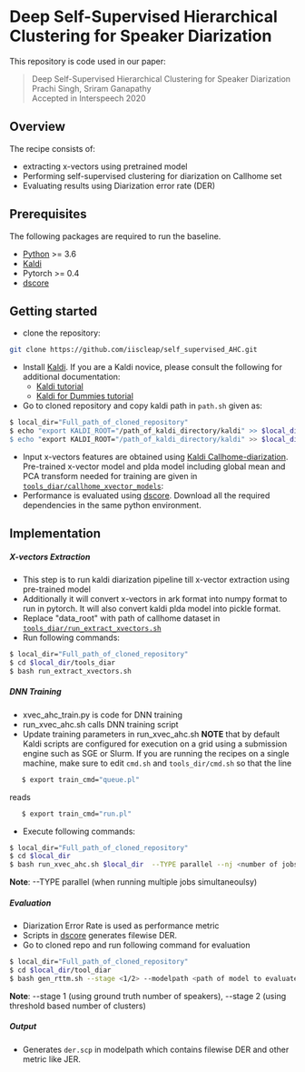 # Deep Self-Supervised Hierarchical Clustering for Speaker Diarization

This repository is code used in our paper:
>  Deep Self-Supervised Hierarchical Clustering for Speaker Diarization  
> Prachi Singh, Sriram Ganapathy  
> Accepted in Interspeech 2020
## Overview
The recipe consists of:
  - extracting x-vectors using pretrained model
  - Performing self-supervised clustering for diarization on Callhome set
  - Evaluating results using Diarization error rate (DER)
 
## Prerequisites
The following packages are required to run the baseline.

- [Python](https://www.python.org/) >= 3.6
- [Kaldi](https://github.com/kaldi-asr/kaldi)
- Pytorch >= 0.4
- [dscore](https://github.com/nryant/dscore)

## Getting started

  - clone the repository:
  ```sh
git clone https://github.com/iiscleap/self_supervised_AHC.git
```
- Install [Kaldi](https://github.com/kaldi-asr/kaldi). 
If you are a Kaldi novice, please consult the following for additional documentation:
    - [Kaldi tutorial](http://kaldi-asr.org/doc/tutorial.html)
    - [Kaldi for Dummies tutorial](http://kaldi-asr.org/doc/kaldi_for_dummies.html)
- Go to cloned repository and copy kaldi path in ``path.sh`` given as:
 ```sh
 $ local_dir="Full_path_of_cloned_repository"
 $ echo "export KALDI_ROOT="/path_of_kaldi_directory/kaldi" >> $local_dir/path.sh
 $ echo "export KALDI_ROOT="/path_of_kaldi_directory/kaldi" >> $local_dir/tools_dir/path.sh
 ```
 - Input x-vectors features are obtained using [Kaldi Callhome-diarization](https://kaldi-asr.org/models/m6). Pre-trained x-vector model and plda model including global mean and PCA transform needed  for training are given in [``tools_diar/callhome_xvector_models``](https://github.com/iiscleap/self_supervised_AHC/tree/master/tools_diar/callhome_xvector_models):
-  Performance is evaluated using [dscore](https://github.com/nryant/dscore). Download all the required dependencies in the same python environment.
 ## Implementation 
 ##### X-vectors Extraction
 - This step is to run kaldi diarization pipeline till x-vector extraction using pre-trained model
 - Additionally it will convert x-vectors in ark format into numpy format to run in pytorch. It will also convert kaldi plda model into pickle format.
 - Replace "data_root" with path of callhome dataset in [``tools_diar/run_extract_xvectors.sh``](https://github.com/iiscleap/self_supervised_AHC/blob/master/tools_diar/run_extract_xvectors.sh)
 - Run following commands:
 ```sh
 $ local_dir="Full_path_of_cloned_repository"
 $ cd $local_dir/tools_diar
 $ bash run_extract_xvectors.sh
 ```
 ##### DNN Training
 - xvec_ahc_train.py is code for DNN training
 - run_xvec_ahc.sh calls DNN training script
 - Update training parameters in run_xvec_ahc.sh
 **NOTE** that by default Kaldi scripts are configured for execution on a grid using a submission engine such as SGE or Slurm. If you are running the recipes on a single machine, make sure to edit ``cmd.sh`` and ``tools_dir/cmd.sh`` so that the line
```sh
   $ export train_cmd="queue.pl"
```
reads
```sh
   $ export train_cmd="run.pl"
```  
 - Execute following commands:
 ```sh
 $ local_dir="Full_path_of_cloned_repository"
 $ cd $local_dir
 $ bash run_xvec_ahc.sh $local_dir  --TYPE parallel --nj <number of jobs> --which_python <python_with_all_installed_libraries>
 ```
 **Note**: --TYPE parallel (when running multiple jobs simultaneoulsy)
##### Evaluation
- Diarization Error Rate is used as performance metric 
- Scripts in [dscore](https://github.com/nryant/dscore) generates filewise DER. 
- Go to cloned repo and run following command for evaluation
```sh
$ local_dir="Full_path_of_cloned_repository"
$ cd $local_dir/tool_diar
$ bash gen_rttm.sh --stage <1/2> --modelpath <path of model to evaluate>
```
**Note**: --stage 1 (using ground truth number of speakers), --stage 2 (using threshold based number of clusters)

##### Output
- Generates ``der.scp`` in modelpath which contains filewise DER and other metric like JER.
 

